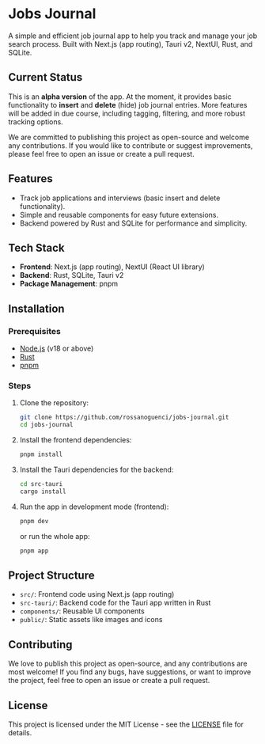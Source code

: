 # Jobs Journal

A simple and efficient job journal app to help you track and manage your job search process. Built with Next.js (app routing), Tauri v2, NextUI, Rust, and SQLite.

## Current Status

This is an **alpha version** of the app. At the moment, it provides basic functionality to **insert** and **delete** (hide) job journal entries. More features will be added in due course, including tagging, filtering, and more robust tracking options.

We are committed to publishing this project as open-source and welcome any contributions. If you would like to contribute or suggest improvements, please feel free to open an issue or create a pull request.

## Features

- Track job applications and interviews (basic insert and delete functionality).
- Simple and reusable components for easy future extensions.
- Backend powered by Rust and SQLite for performance and simplicity.

## Tech Stack

- **Frontend**: Next.js (app routing), NextUI (React UI library)
- **Backend**: Rust, SQLite, Tauri v2
- **Package Management**: pnpm

## Installation

### Prerequisites

- [Node.js](https://nodejs.org/) (v18 or above)
- [Rust](https://www.rust-lang.org/)
- [pnpm](https://pnpm.io/)

### Steps

1. Clone the repository:

    ```bash
    git clone https://github.com/rossanoguenci/jobs-journal.git
    cd jobs-journal
    ```

2. Install the frontend dependencies:

    ```bash
    pnpm install
    ```

3. Install the Tauri dependencies for the backend:

    ```bash
    cd src-tauri
    cargo install
    ```

4. Run the app in development mode (frontend):

    ```bash
    pnpm dev
    ```

   or run the whole app:

    ```bash
    pnpm app
    ```

## Project Structure

- `src/`: Frontend code using Next.js (app routing)
- `src-tauri/`: Backend code for the Tauri app written in Rust
- `components/`: Reusable UI components
- `public/`: Static assets like images and icons

## Contributing

We love to publish this project as open-source, and any contributions are most welcome! If you find any bugs, have suggestions, or want to improve the project, feel free to open an issue or create a pull request.

## License

This project is licensed under the MIT License - see the [LICENSE](LICENSE.txt) file for details.
